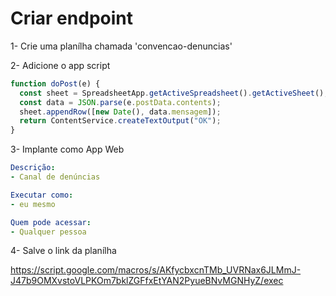 # Criar endpoint

1- Crie uma planílha chamada 'convencao-denuncias'

2- Adicione o app script
```js
function doPost(e) {
  const sheet = SpreadsheetApp.getActiveSpreadsheet().getActiveSheet();
  const data = JSON.parse(e.postData.contents);
  sheet.appendRow([new Date(), data.mensagem]);
  return ContentService.createTextOutput("OK");
}
```

3- Implante como App Web

```yml
Descrição:
- Canal de denúncias

Executar como:
- eu mesmo

Quem pode acessar:
- Qualquer pessoa
```

4- Salve o link da planílha

https://script.google.com/macros/s/AKfycbxcnTMb_UVRNax6JLMmJ-J47b9OMXvstoVLPKOm7bklZGFfxEtYAN2PyueBNvMGNHyZ/exec

